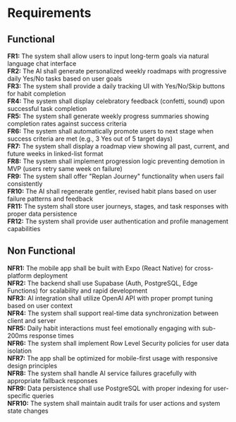 # Requirements

## Functional

**FR1:** The system shall allow users to input long-term goals via natural language chat interface  
**FR2:** The AI shall generate personalized weekly roadmaps with progressive daily Yes/No tasks based on user goals  
**FR3:** The system shall provide a daily tracking UI with Yes/No/Skip buttons for habit completion  
**FR4:** The system shall display celebratory feedback (confetti, sound) upon successful task completion  
**FR5:** The system shall generate weekly progress summaries showing completion rates against success criteria  
**FR6:** The system shall automatically promote users to next stage when success criteria are met (e.g., 3 Yes out of 5 target days)  
**FR7:** The system shall display a roadmap view showing all past, current, and future weeks in linked-list format  
**FR8:** The system shall implement progression logic preventing demotion in MVP (users retry same week on failure)  
**FR9:** The system shall offer "Replan Journey" functionality when users fail consistently  
**FR10:** The AI shall regenerate gentler, revised habit plans based on user failure patterns and feedback  
**FR11:** The system shall store user journeys, stages, and task responses with proper data persistence  
**FR12:** The system shall provide user authentication and profile management capabilities

## Non Functional

**NFR1:** The mobile app shall be built with Expo (React Native) for cross-platform deployment  
**NFR2:** The backend shall use Supabase (Auth, PostgreSQL, Edge Functions) for scalability and rapid development  
**NFR3:** AI integration shall utilize OpenAI API with proper prompt tuning based on user context  
**NFR4:** The system shall support real-time data synchronization between client and server  
**NFR5:** Daily habit interactions must feel emotionally engaging with sub-200ms response times  
**NFR6:** The system shall implement Row Level Security policies for user data isolation  
**NFR7:** The app shall be optimized for mobile-first usage with responsive design principles  
**NFR8:** The system shall handle AI service failures gracefully with appropriate fallback responses  
**NFR9:** Data persistence shall use PostgreSQL with proper indexing for user-specific queries  
**NFR10:** The system shall maintain audit trails for user actions and system state changes
